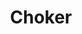 ---
title: Choker
crosslinks:
- redditgetsdrawn
- titfuck
- Jenna_Jade
- PORN4U
- TinyTits
- NSFW_HTML5
- StretchedToBursting
- KaterinaKozlova
- JennaJade
- BlancNoir
- Ashe_Maree
- AlexaPearl
- fuck
- georgie_lyall
- SexyWomanOfTheDay
---